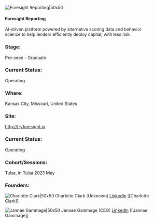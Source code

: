 

![Foresight Reporting|50x50](http://apimg.techstars.com/sf/accounts/logo/Logo_757ac73dc1a7eea94cc2628fb.jpeg)

#### Foresight Reporting
AI-driven platform powered by alternative scoring data and behavior science to help lenders efficiently deploy capital, with less risk.

### Stage: 
Pre-seed - Graduate 

### Current Status: 
Operating

### Where:
Kansas City, Missouri, United States

### Site:
http://tryforesight.io





### Current Status: 
Operating

### Cohort/Sessions: 
Tulsa, in Tulsa 2023 May

### Founders: 

![Charlotte Clark|50x50]() Charlotte Clark (Unknown) [LinkedIn](https://linkedin.com/in/charlotte-a-clark) [[Charlotte Clark]]

![Jannae Gammage|50x50]() Jannae Gammage (CEO) [LinkedIn](https://linkedin.com/in/jannaegamamge) [[Jannae Gammage]]



